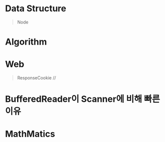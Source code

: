 # Data Structure
> Node

# Algorithm

# Web
> ResponseCookie //

# BufferedReader이 Scanner에 비해 빠른 이유

# MathMatics
